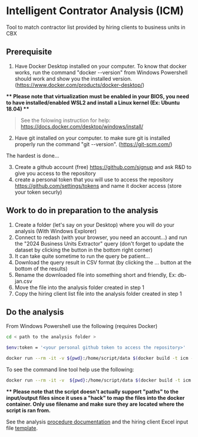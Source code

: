 # Intelligent Contrator Analysis (ICM)

Tool to match contractor list provided by hiring clients to business units in CBX

## Prerequisite

1. Have Docker Desktop installed on your computer. To know that docker works, run the command "docker --version" from Windows Powershell should work and show you the installed version. (https://www.docker.com/products/docker-desktop/)

__** Please note that virtualization must be enabled in your BIOS, you need to have installed/enabled WSL2 and install a Linux kernel (Ex: Ubuntu 18.04) **__

> See the folowing instruction for help: https://docs.docker.com/desktop/windows/install/

2. Have git installed on your computer. to make sure git is installed properly run the command "git --version". (https://git-scm.com/)

The hardest is done...

3. Create a github account (free) https://github.com/signup and ask R&D to give you access to the repository
4. create a personal token that you will use to access the repository https://github.com/settings/tokens and name it docker access (store your token securly)

## Work to do in preparation to the analysis

1. Create a folder (let's say on your Desktop) where you will do your analysis (With Windows Explorer)
2. Connect to redash (with your browser, you need an account...) and run the "2024 Business Units Extractor" query (don't forget to update the dataset by clicking the button in the bottom right corner)
3. It can take quite sometime to run the query be patient...
4. Download the query result in CSV format (by clicking the ... button at the bottom of the results)
5. Rename the downloaded file into something short and friendly, Ex: db-jan.csv
6. Move the file into the analysis folder created in step 1
7. Copy the hiring client list file into the analysis folder created in step 1

## Do the analysis

From Windows Powershell use the following (requires Docker)
```bash
cd < path to the analysis folder >

$env:token = '<your personal github token to access the repository>'

docker run --rm -it -v ${pwd}:/home/script/data $(docker build -t icm -q https://${env:token}:@github.com/Alcumus/onboarding-analysis-tools.git) <cbx_contractor_db_dump.csv> <hc_list.xlsx> <results.xlsx>
```

To see the command line tool help use the following:

```bash
docker run --rm -it -v  ${pwd}:/home/script/data $(docker build -t icm -q https://${env:token}:@github.com/Alcumus/onboarding-analysis-tools.git) -h
```

__** Please note that the script doesn't actually support "paths" to the input/output files since it uses a "hack" to map the files into the docker container. Only use filename and make sure they are located where the script is ran from.__


See the analysis [procedure documentation](ProcedureToProcessList.docx) and the hiring client Excel input file [template](hiring_client_input_template.xlsx).

